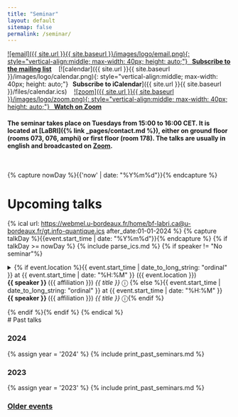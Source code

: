 ```yaml
---
title: "Seminar"
layout: default
sitemap: false
permalink: /seminar/
---
```


[![email]({{ site.url }}{{ site.baseurl }}/images/logo/email.png){: style="vertical-align:middle; max-width: 40px; height: auto;"}**&nbsp;&nbsp; Subscribe to the mailing list**](https://diff.u-bordeaux.fr/sympa/info/labri.gt-info-quantique) &nbsp;&nbsp;
[![calendar]({{ site.url }}{{ site.baseurl }}/images/logo/calendar.png){: style="vertical-align:middle; max-width: 40px; height: auto;"}**&nbsp;&nbsp; Subscribe to iCalendar**]({{ site.url }}{{ site.baseurl }}/files/calendar.ics) &nbsp;&nbsp;
[![zoom]({{ site.url }}{{ site.baseurl }}/images/logo/zoom.png){: style="vertical-align:middle; max-width: 40px; height: auto;"}**&nbsp;&nbsp; Watch on Zoom**](https://u-bordeaux-fr.zoom.us/j/89861302375?pwd=UW03M05sZzZ0cWFUT3lwNC92b1Y1Zz09)

#### The seminar takes place on Tuesdays from 15:00 to 16:00 CET. It is located at [LaBRI]({% link _pages/contact.md %}), either on ground floor (rooms 073, 076, amphi) or first floor (room 178). The talks are usually in english and broadcasted on [Zoom](https://u-bordeaux-fr.zoom.us/j/89861302375?pwd=UW03M05sZzZ0cWFUT3lwNC92b1Y1Zz09).
<br>

{% capture nowDay %}{{'now' | date:  "%Y%m%d"}}{% endcapture %}

# Upcoming talks

{% ical url: https://webmel.u-bordeaux.fr/home/bf-labri.ca@u-bordeaux.fr/gt.info-quantique.ics after_date:01-01-2024  %}
  {% capture talkDay %}{{event.start_time | date: "%Y%m%d"}}{% endcapture %}
  {% if talkDay >= nowDay %}
    {% include parse_ics.md %}
{% if speaker != "No seminar"%}
<details markdown=block>
  <summary markdown=span>
    {% if event.location %}{{ event.start_time | date_to_long_string: "ordinal" }} at {{ event.start_time | date: "%H:%M" }} ({{ event.location }})<br>
      <b>{{ speaker }} </b> ({{ affiliation }}) <i>{{ title }}</i> &#9432;
    {% else %}{{ event.start_time | date_to_long_string: "ordinal" }} at {{ event.start_time | date: "%H:%M" }} <br>
      <b>{{ speaker }} </b> ({{ affiliation }}) <i>{{ title }}</i> &#9432;{% endif %}
  </summary>
   <blockquote><p> {{ event.description }} </p></blockquote>
</details>
<p></p>
  {% endif %}{% endif %}
{% endical %}

<br>
# Past talks

### 2024

{% assign year = '2024' %}
{% include print_past_seminars.md %}

### 2023

{% assign year = '2023' %}
{% include print_past_seminars.md %}

### [Older events](https://combalgo.labri.fr/pmwiki.php/Groupe/Info-Quantique)

<br>
